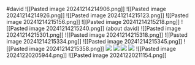 #david 
![[Pasted image 20241214214906.png]]
![[Pasted image 20241214214926.png]]
![[Pasted image 20241214215123.png]]
![[Pasted image 20241214215156.png]]
![[Pasted image 20241214215218.png]]
![[Pasted image 20241214215240.png]]
(about david)
![[Pasted image 20241214215301.png]]
![[Pasted image 20241214215318.png]]
![[Pasted image 20241214215334.png]]
![[Pasted image 20241214215345.png]]
![[Pasted image 20241214215358.png]]
**![](https://lh7-rt.googleusercontent.com/docsz/AD_4nXdI-eXoDdj6-Bs3nBkReWbjbin_9M_-8a29UK28yAsoZEfS8odQFI3qagCW0I6aX4TU5SRUID5mO-q96rHpnm03R1bd5q9j_YcMUez5sRMJYmycvJ4XslbwWx8HzypoOxNr6kxUnA?key=ArE9gjGx41F-QdnnpTPqXmu4)**
**![](https://lh7-rt.googleusercontent.com/docsz/AD_4nXf4aTouIDBFZQcmKplhPcmv2QuBYy7nRfC78plz7eslxyEoRTmgN49bjSYfKTBZLCxLBxkF9hJ8gACAUPOvnPFAbOSlxQBNbtWXikzDGLvUXOf7iLNT__tfOJjb_0FJsnsI5xPb?key=ArE9gjGx41F-QdnnpTPqXmu4)**
**![](https://lh7-rt.googleusercontent.com/docsz/AD_4nXdcXhJhlZYPrEvZ4u541flqjK8QxmyslORQA7ewmEzdFmB1vWRZSX0viBox4EpLNcWceK6SoD2oUpkSUqGcY8WOo_oBrXo3cufdvRvHHnL798rkUDCYjzs58w3aj46_qCi82JYn?key=ArE9gjGx41F-QdnnpTPqXmu4)**
**![](https://lh7-rt.googleusercontent.com/docsz/AD_4nXcn4JTOYFebImniW1BBS83LrHkhFd5MuYPmG-qFE3TYa4KlIvsRTawGRglDwxd_aMd97vvbBiuzAMWBYZGzH87BeemkXpcxSxTk1LFHUSoSPQ9O0nTWPnHxnzoNxxnqvkKJYKmRDA?key=ArE9gjGx41F-QdnnpTPqXmu4)**
![[Pasted image 20241220205944.png]]
![[Pasted image 20241220211154.png]]
